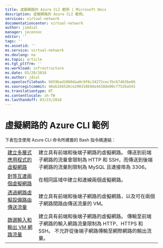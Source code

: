 ```yaml
---
title: 虛擬網路的 Azure CLI 範例 | Microsoft Docs
description: 虛擬網路的 Azure CLI 範例。
services: virtual-network
documentationcenter: virtual-network
author: jimdial
manager: jeconnoc
editor: ''
tags: ''
ms.assetid: ''
ms.service: virtual-network
ms.devlang: na
ms.topic: article
ms.tgt_pltfrm: ''
ms.workload: infrastructure
ms.date: 03/20/2018
ms.author: jdial
ms.openlocfilehash: 9459bad1060daa0c9f6c34272cecfbc67463be66
ms.sourcegitcommit: 48ab1b6526ce290316b9da4d18de00c77526a541
ms.translationtype: HT
ms.contentlocale: zh-TW
ms.lasthandoff: 03/23/2018
---
```

# <a name="azure-cli-samples-for-virtual-network"></a>虛擬網路的 Azure CLI 範例

下表包含使用 Azure CLI 命令所建置的 Bash 指令碼連結：

| | |
|----|----|
| [建立多層式應用程式的虛擬網路](./scripts/virtual-network-cli-sample-multi-tier-application.md) | 建立具有前端和後端子網路的虛擬網路。 傳送到前端子網路的流量會限制為 HTTP 和 SSH，而傳送到後端子網路的流量則限制為 MySQL 且連接埠為 3306。 |
| [對等互連兩個虛擬網路](./scripts/virtual-network-cli-sample-peer-two-virtual-networks.md) | 在相同區域中建立和連線兩個虛擬網路。 |
| [透過網路虛擬設備路由傳送流量](./scripts/virtual-network-cli-sample-route-traffic-through-nva.md) | 建立具有前端和後端子網路的虛擬網路，以及可在兩個子網路間路由傳送流量的 VM。 |
| [篩選輸入和輸出 VM 網路流量](./scripts/virtual-network-cli-sample-filter-network-traffic.md) | 建立具有前端和後端子網路的虛擬網路。 傳輸至前端子網路的輸入網路流量限制為 HTTP、HTTPS 和 SSH。 不允許從後端子網路傳輸至網際網路的輸出流量。 |